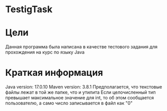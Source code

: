 # TestigTask
# Цели
Данная программа была написана в качестве тестового задания для прохождения на курс по языку Java
# Краткая информация
 Java version: 17.0.10
 Maven version: 3.8.1
 Предполагается, что текстовые файлы лежат в той же папке, что и утилита
 Если целочисленный тип превышает максимальное значение для int, то об этом сообщается пользователю, а само число записывается в файл как "0"